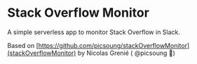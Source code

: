 # Stack Overflow Monitor

A simple serverless app to monitor Stack Overflow in Slack.

Based on [https://github.com/picsoung/stackOverflowMonitor](stackOverflowMonitor) by Nicolas Grenié ( @picsoung :panda_face:)
